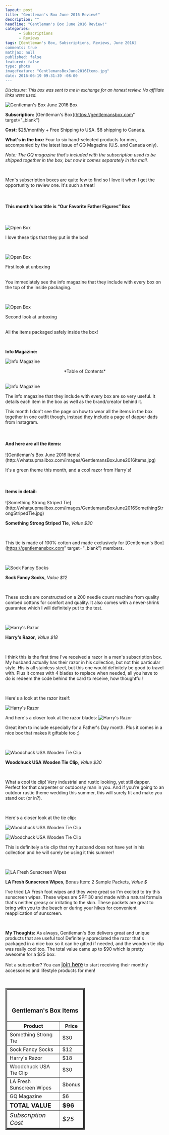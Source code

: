 ```yaml
---
layout: post
title: "Gentleman's Box June 2016 Review!"
description: ""
headline: "Gentleman's Box June 2016 Review!"
categories: 
      - Subscriptions
      - Reviews
tags: [Gentleman's Box, Subscriptions, Reviews, June 2016]
comments: true
mathjax: null
published: false
featured: false
type: photo
imagefeature: "GentlemansBoxJune2016Items.jpg"
date: 2016-06-19 09:31:39 -08:00
---
```


<i><font size="2">Disclosure: This box was sent to me in exchange for an honest review. No affiliate links were used.</font></i>

![Gentleman's Box June 2016 Box](http://whatsupmailbox.com/images/GentlemansBoxJune2016Box.jpg)

**Subscription:** [Gentleman's Box](https://gentlemansbox.com" target="_blank")

**Cost:** $25/monthly + Free Shipping to USA. $8 shipping to Canada.

**What's in the box:** Four to six hand-selected products for men, accompanied by the latest issue of GQ Magazine (U.S. and Canada only).

*Note: The GQ magazine that's included with the subscription used to be shipped together in the box, but now it comes separately in the mail.*

<br>

Men's subscription boxes are quite few to find so I love it when I get the opportunity to review one. It's such a treat!

<br>

<H4>This month's box title is “Our Favorite Father Figures” Box</H4>

<br>


![Open Box](http://whatsupmailbox.com/images/GentlemansBoxJune2016OpenBox2.jpg)

I love these tips that they put in the box!

<br>

![Open Box](http://whatsupmailbox.com/images/GentlemansBoxJune2016OpenBox.jpg)

<figcaption>First look at unboxing</figcaption>

<br>

You immediately see the info magazine that they include with every box on the top of the inside packaging.

<br>

![Open Box](http://whatsupmailbox.com/images/GentlemansBoxJune2016OpenBox3.jpg)

<figcaption>Second look at unboxing</figcaption>

<br>

All the items packaged safely inside the box!

<br>

<p><b>Info Magazine:</b></p>

![Info Magazine](http://whatsupmailbox.com/images/GentlemansBoxJune2016Info.jpg)
<center>*Table of Contents*</center>

<br>

![Info Magazine](http://whatsupmailbox.com/images/GentlemansBoxJune2016Info2.jpg)

The info magazine that they include with every box are so very useful. It details each item in the box as well as the brand/creator behind it.

This month I don't see the page on how to wear all the items in the box together in one outfit though, instead they include a page of dapper dads from Instagram.

<br>

<H4>And here are all the items:</H4>
![Gentleman's Box June 2016 Items](http://whatsupmailbox.com/images/GentlemansBoxJune2016Items.jpg)

It's a green theme this month, and a cool razor from Harry's!

<br>

<H4>Items in detail:</H4>
![Something Strong Striped Tie](http://whatsupmailbox.com/images/GentlemansBoxJune2016SomethingStrongStripedTie.jpg)

**Something Strong Striped Tie**, *Value $30*

<br>

This tie is made of 100% cotton and made exclusively for [Gentleman's Box](https://gentlemansbox.com" target="_blank") members. 

<br>


![Sock Fancy Socks](http://whatsupmailbox.com/images/GentlemansBoxJune2016SockFancySocks.jpg)

**Sock Fancy Socks**, *Value $12*

<br>

These socks are constructed on a 200 needle count machine from quality combed cottons for comfort and quality. It also comes with a never-shrink guarantee which I will definitely put to the test.

<br>


![Harry's Razor](http://whatsupmailbox.com/images/GentlemansBoxJune2016HarrysRazor.jpg)

**Harry's Razor**, *Value $18*

<br>

I think this is the first time I've received a razor in a men's subscription box. My husband actually has their razor in his collection, but not this particular style. His is all stainless steel, but this one would definitely be good to travel with. Plus it comes with 4 blades to replace when needed, all you have to do is redeem the code behind the card to receive, how thoughtful!

<br>

Here's a look at the razor itself:

![Harry's Razor](http://whatsupmailbox.com/images/GentlemansBoxJune2016HarrysRazor2.jpg)

And here's a closer look at the razor blades:
![Harry's Razor](http://whatsupmailbox.com/images/GentlemansBoxJune2016HarrysRazor3.jpg)

Great item to include especially for a Father's Day month. Plus it comes in a nice box that makes it giftable too ;)

<br>

![Woodchuck USA Wooden Tie Clip](http://whatsupmailbox.com/images/GentlemansBoxJune2016WoodchuckUSAWoodenTieClip.jpg)

**Woodchuck USA Wooden Tie Clip**, *Value $30*

<br>

What a cool tie clip! Very industrial and rustic looking, yet still dapper. Perfect for that carpenter or outdoorsy man in you. And if you're going to an outdoor rustic theme wedding this summer, this will surely fit and make you stand out (or in?).

<br>

Here's a closer look at the tie clip:

![Woodchuck USA Wooden Tie Clip](http://whatsupmailbox.com/images/GentlemansBoxJune2016WoodchuckUSAWoodenTieClip2.jpg)

![Woodchuck USA Wooden Tie Clip](http://whatsupmailbox.com/images/GentlemansBoxJune2016WoodchuckUSAWoodenTieClip3.jpg)

This is definitely a tie clip that my husband does not have yet in his collection and he will surely be using it this summer!

<br>

![LA Fresh Sunscreen Wipes](http://whatsupmailbox.com/images/GentlemansBoxJune2016LaFreshTravelLiteSunscreen.jpg)

**LA Fresh Sunscreen Wipes**, Bonus Item: 2 Sample Packets, *Value $*

I've tried LA Fresh foot wipes and they were great so I'm excited to try this sunscreen wipes. These wipes are SPF 30 and made with a natural formula that's neither greasy or irritating to the skin. These packets are great to bring with you to the beach or during your hikes for convenient reapplication of sunscreen.

<br>


<i class="icon-exclamation-sign"></i> **My Thoughts:** As always, Gentleman's Box delivers great and unique products that are useful too! Definitely appreciated the razor that's packaged in a nice box so it can be gifted if needed, and the wooden tie clip was really cool too. The total value came up to $90 which is pretty awesome for a $25 box.

Not a subscriber? You can <a href="https://gentlemansbox.com"><big>join here</big></a> to start receiving their monthly accessories and lifestyle products for men!

<br>

<TABLE  BORDER="5" style="width:50%">
   <TR>
      <TH COLSPAN="2">
         <H3><BR><center>Gentleman's Box Items</center></H3>
      </TH>
   </TR>
      <TH>Product</TH>
      <TH>Price</TH>
  <TR>
      <TD>Something Strong Tie</TD>
      <TD>$30</TD>
   </TR>
   <TR>
      <TD>Sock Fancy Socks</TD>
      <TD>$12</TD>
   </TR>
  <TR>
      <TD>Harry's Razor</TD>
      <TD>$18</TD>
   </TR>
   <TR>
      <TD>Woodchuck USA Tie Clip</TD>
      <TD>$30</TD>
   </TR>
   <TR>
      <TD>LA Fresh Sunscreen Wipes</TD>
      <TD>$bonus</TD>
   </TR>
   <TR>
      <TD>GQ Magazine</TD>
      <TD>$6</TD>
   </TR>
   <TR>
      <TD><b><big>TOTAL VALUE</big></b></TD>
      <TD><b><big>$96</big></b></TD>
   </TR>
   <TR>
      <TD><i><big>Subscription Cost</big></i></TD>
      <TD><i><big>$25</big></i></TD>
   </TR>
</TABLE>
